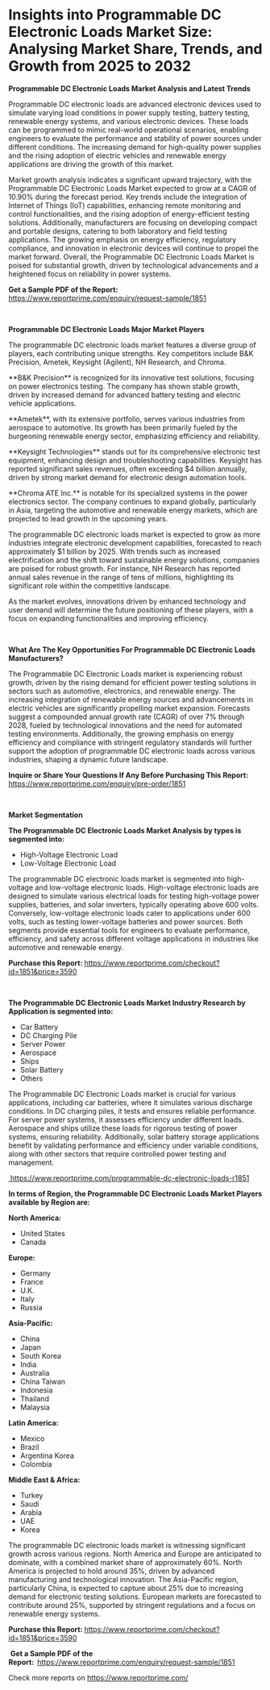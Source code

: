 <p><h1>Insights into Programmable DC Electronic Loads Market Size: Analysing Market Share, Trends, and Growth from 2025 to 2032</h1></p><p><strong>Programmable DC Electronic Loads Market Analysis and Latest Trends</strong></p>
<p><p>Programmable DC electronic loads are advanced electronic devices used to simulate varying load conditions in power supply testing, battery testing, renewable energy systems, and various electronic devices. These loads can be programmed to mimic real-world operational scenarios, enabling engineers to evaluate the performance and stability of power sources under different conditions. The increasing demand for high-quality power supplies and the rising adoption of electric vehicles and renewable energy applications are driving the growth of this market.</p><p>Market growth analysis indicates a significant upward trajectory, with the Programmable DC Electronic Loads Market expected to grow at a CAGR of 10.90% during the forecast period. Key trends include the integration of Internet of Things (IoT) capabilities, enhancing remote monitoring and control functionalities, and the rising adoption of energy-efficient testing solutions. Additionally, manufacturers are focusing on developing compact and portable designs, catering to both laboratory and field testing applications. The growing emphasis on energy efficiency, regulatory compliance, and innovation in electronic devices will continue to propel the market forward. Overall, the Programmable DC Electronic Loads Market is poised for substantial growth, driven by technological advancements and a heightened focus on reliability in power systems.</p></p>
<p><strong>Get a Sample PDF of the Report:&nbsp;</strong> <a href="https://www.reportprime.com/enquiry/request-sample/1851?utm_campaign=2566&utm_medium=2&utm_source=Github&utm_content=ia&utm_term=18032025&utm_id=programmable-dc-electronic-loads">https://www.reportprime.com/enquiry/request-sample/1851</a></p>
<p>&nbsp;</p>
<p><strong>Programmable DC Electronic Loads Major Market Players</strong></p>
<p><p>The programmable DC electronic loads market features a diverse group of players, each contributing unique strengths. Key competitors include B&K Precision, Ametek, Keysight (Agilent), NH Research, and Chroma. </p><p>**B&K Precision** is recognized for its innovative test solutions, focusing on power electronics testing. The company has shown stable growth, driven by increased demand for advanced battery testing and electric vehicle applications. </p><p>**Ametek**, with its extensive portfolio, serves various industries from aerospace to automotive. Its growth has been primarily fueled by the burgeoning renewable energy sector, emphasizing efficiency and reliability. </p><p>**Keysight Technologies** stands out for its comprehensive electronic test equipment, enhancing design and troubleshooting capabilities. Keysight has reported significant sales revenues, often exceeding $4 billion annually, driven by strong market demand for electronic design automation tools.</p><p>**Chroma ATE Inc.** is notable for its specialized systems in the power electronics sector. The company continues to expand globally, particularly in Asia, targeting the automotive and renewable energy markets, which are projected to lead growth in the upcoming years.</p><p>The programmable DC electronic loads market is expected to grow as more industries integrate electronic development capabilities, forecasted to reach approximately $1 billion by 2025. With trends such as increased electrification and the shift toward sustainable energy solutions, companies are poised for robust growth. For instance, NH Research has reported annual sales revenue in the range of tens of millions, highlighting its significant role within the competitive landscape.</p><p>As the market evolves, innovations driven by enhanced technology and user demand will determine the future positioning of these players, with a focus on expanding functionalities and improving efficiency.</p></p>
<p>&nbsp;</p>
<p><strong>What Are The Key Opportunities For Programmable DC Electronic Loads Manufacturers?</strong></p>
<p><p>The Programmable DC Electronic Loads market is experiencing robust growth, driven by the rising demand for efficient power testing solutions in sectors such as automotive, electronics, and renewable energy. The increasing integration of renewable energy sources and advancements in electric vehicles are significantly propelling market expansion. Forecasts suggest a compounded annual growth rate (CAGR) of over 7% through 2028, fueled by technological innovations and the need for automated testing environments. Additionally, the growing emphasis on energy efficiency and compliance with stringent regulatory standards will further support the adoption of programmable DC electronic loads across various industries, shaping a dynamic future landscape.</p></p>
<p><strong>Inquire or Share Your Questions If Any Before Purchasing This Report:</strong> <a href="https://www.reportprime.com/enquiry/pre-order/1851?utm_campaign=2566&utm_medium=2&utm_source=Github&utm_content=ia&utm_term=18032025&utm_id=programmable-dc-electronic-loads">https://www.reportprime.com/enquiry/pre-order/1851</a></p>
<p>&nbsp;</p>
<p><strong>Market Segmentation</strong></p>
<p><strong>The Programmable DC Electronic Loads Market Analysis by types is segmented into:</strong></p>
<p><ul><li>High-Voltage Electronic Load</li><li>Low-Voltage Electronic Load</li></ul></p>
<p><p>The programmable DC electronic loads market is segmented into high-voltage and low-voltage electronic loads. High-voltage electronic loads are designed to simulate various electrical loads for testing high-voltage power supplies, batteries, and solar inverters, typically operating above 600 volts. Conversely, low-voltage electronic loads cater to applications under 600 volts, such as testing lower-voltage batteries and power sources. Both segments provide essential tools for engineers to evaluate performance, efficiency, and safety across different voltage applications in industries like automotive and renewable energy.</p></p>
<p><strong>Purchase this Report:&nbsp;</strong><a href="https://www.reportprime.com/checkout?id=1851&price=3590&utm_campaign=2566&utm_medium=2&utm_source=Github&utm_content=ia&utm_term=18032025&utm_id=programmable-dc-electronic-loads">https://www.reportprime.com/checkout?id=1851&price=3590</a></p>
<p>&nbsp;</p>
<p><strong>The Programmable DC Electronic Loads Market Industry Research by Application is segmented into:</strong></p>
<p><ul><li>Car Battery</li><li>DC Charging Pile</li><li>Server Power</li><li>Aerospace</li><li>Ships</li><li>Solar Battery</li><li>Others</li></ul></p>
<p><p>The Programmable DC Electronic Loads market is crucial for various applications, including car batteries, where it simulates various discharge conditions. In DC charging piles, it tests and ensures reliable performance. For server power systems, it assesses efficiency under different loads. Aerospace and ships utilize these loads for rigorous testing of power systems, ensuring reliability. Additionally, solar battery storage applications benefit by validating performance and efficiency under variable conditions, along with other sectors that require controlled power testing and management.</p></p>
<p><a href="https://www.reportprime.com/programmable-dc-electronic-loads-r1851?utm_campaign=2566&utm_medium=2&utm_source=Github&utm_content=ia&utm_term=18032025&utm_id=programmable-dc-electronic-loads">&nbsp;https://www.reportprime.com/programmable-dc-electronic-loads-r1851</a></p>
<p><strong>In terms of Region, the Programmable DC Electronic Loads Market Players available by Region are:</strong></p>
<p>
    <p> <strong> North America: </strong>
        <ul>
            <li>United States</li>
            <li>Canada</li>
        </ul>
        </p> 
    <p> <strong> Europe: </strong>
        <ul>
            <li>Germany</li>
            <li>France</li>
            <li>U.K.</li>
            <li>Italy</li>
            <li>Russia</li>
        </ul>
        </p> 
    <p> <strong> Asia-Pacific: </strong>
        <ul>
            <li>China</li>
            <li>Japan</li>
            <li>South Korea</li>
            <li>India</li>
            <li>Australia</li>
            <li>China Taiwan</li>
            <li>Indonesia</li>
            <li>Thailand</li>
            <li>Malaysia</li>
        </ul>
        </p> 
    <p> <strong> Latin America: </strong>
        <ul>
            <li>Mexico</li>
            <li>Brazil</li>
            <li>Argentina Korea</li>
            <li>Colombia</li>
        </ul>
        </p> 
    <p> <strong> Middle East & Africa: </strong>
        <ul>
            <li>Turkey</li>
            <li>Saudi</li>
            <li>Arabia</li>
            <li>UAE</li>
            <li>Korea</li>
        </ul>
    </p>
    </p>
<p><p>The programmable DC electronic loads market is witnessing significant growth across various regions. North America and Europe are anticipated to dominate, with a combined market share of approximately 60%. North America is projected to hold around 35%, driven by advanced manufacturing and technological innovation. The Asia-Pacific region, particularly China, is expected to capture about 25% due to increasing demand for electronic testing solutions. European markets are forecasted to contribute around 25%, supported by stringent regulations and a focus on renewable energy systems.</p></p>
<p><strong>Purchase this Report: </strong><a href="https://www.reportprime.com/checkout?id=1851&price=3590&utm_campaign=2566&utm_medium=2&utm_source=Github&utm_content=ia&utm_term=18032025&utm_id=programmable-dc-electronic-loads">https://www.reportprime.com/checkout?id=1851&price=3590</a></p>
<p>&nbsp;<strong>Get a Sample PDF of the Report:&nbsp;&nbsp;</strong><a href="https://www.reportprime.com/enquiry/request-sample/1851?utm_campaign=2566&utm_medium=2&utm_source=Github&utm_content=ia&utm_term=18032025&utm_id=programmable-dc-electronic-loads">https://www.reportprime.com/enquiry/request-sample/1851</a></p>
<p><strong></strong></p>
<p>Check more reports on <a href="https://www.reportprime.com/?utm_campaign=2566&utm_medium=2&utm_source=Github&utm_content=ia&utm_term=18032025&utm_id=programmable-dc-electronic-loads">https://www.reportprime.com/</a></p>